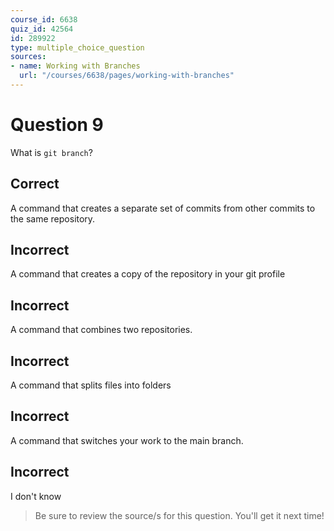 ```yaml
---
course_id: 6638
quiz_id: 42564
id: 289922
type: multiple_choice_question
sources:
- name: Working with Branches
  url: "/courses/6638/pages/working-with-branches"
---
```


# Question 9

What is&nbsp;`git branch`?

## Correct

A command that creates a separate set of commits from other commits to the same
repository.

## Incorrect

A command that creates a copy of the repository in your git profile

## Incorrect

A command that combines two repositories.

## Incorrect

A command that splits files into folders

## Incorrect

A command that switches your work to the main branch.

## Incorrect

I don't know

> Be sure to review the source/s for this question. You'll get it next time!
